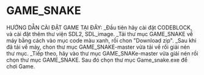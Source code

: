 # GAME_SNAKE
HƯỚNG DẪN CÀI ĐẶT GAME TẠI ĐÂY:
_Đầu tiên hãy cài đặt CODEBLOCK, và cài đặt thêm thư viện SDL2, SDL_image.
_Tải thư mục GAME_SNAKE về máy bằng cách vào mục code màu xanh, rồi chon "Download zip".
_Sau khi đã tải về máy, chon thư mục GAME_SNAKE-master vừa tải về rồi giải nén thư mục.
_Tiếp theo, hãy vào thư mục GAME_SNAKe-master vửa giải nén rồi chọn thư mục GAME_SNAKE. Sau đó chọn thư mục Game_snake.exe để chơi Game.

